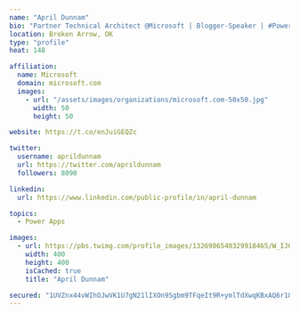 ```yaml
---
name: "April Dunnam"
bio: "Partner Technical Architect @Microsoft | Blogger-Speaker | #PowerApps, #PowerAutomate, #Office365, #SharePoint | #WIT | #Karaoke Queen"
location: Broken Arrow, OK
type: "profile"
heat: 148

affiliation:
  name: Microsoft
  domain: microsoft.com
  images:
    - url: "/assets/images/organizations/microsoft.com-50x50.jpg"
      width: 50
      height: 50

website: https://t.co/enJuiGEQZc

twitter:
  username: aprildunnam
  url: https://twitter.com/aprildunnam
  followers: 8090

linkedin:
  url: https://www.linkedin.com/public-profile/in/april-dunnam

topics:
  - Power Apps

images:
  - url: https://pbs.twimg.com/profile_images/1326986540329918465/W_IJ6Ih2_400x400.jpg
    width: 400
    height: 400
    isCached: true
    title: "April Dunnam"

secured: "1UVZnx44vWIhOJwVK1U7gN21lIXOn9Sgbm9TFqeIt9R+ymlTdXwqKBxAQ6r18WeqmDXhoOOpCYBTMqw6mO/JOViJOujpgROYhITNd6Opx7aIDbXHFWW3YoTFf/9RNyTPUjWBwoUPkdo8k17FgawiuM5bPf4jx+RhbRBaYpLwj8AAxZ5tyCA7oT8KG8fADf3rcymCHFHZ/dtFB9uil0y4n9ZgVaE/8wjyKEzWpouotUq5WXBu20n0Lus73CeHpsfXsc3bUnvPSMF5xL1cLoF3GHQQHVyjR/daQsNLQAExDATuPNB3TRk6iJJgw6Wu/PF+X4CB3ROe/gabR7KFxfTn5hHqi7926MlKhBizE57y0r4pgdAFjjeLMrpZd98y3XuYNFqHfODgsN/ifL3ZQWpeeW2aVDcUxXk8A+XKi7AeFCA=;hT+ZZI5KV+SgpPgdxsAjvA=="
---
```


